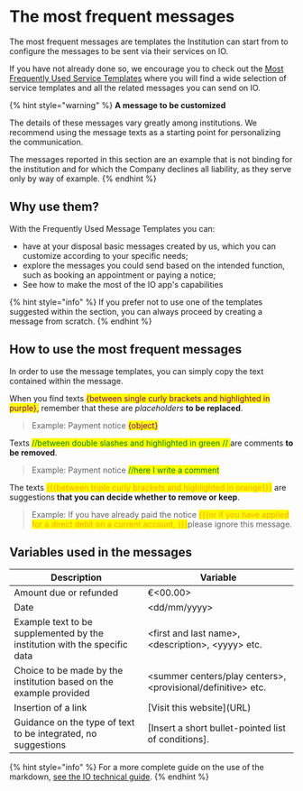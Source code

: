 # The most frequent messages

The most frequent messages are templates the Institution can start from to configure the messages to be sent via their services on IO.

If you have not already done so, we encourage you to check out the [Most Frequently Used Service Templates](../../catalog-of-services-and-models/the-most-frequent-service-models.md) where you will find a wide selection of service templates and all the related messages you can send on IO. 

{% hint style="warning" %} **A message to be customized**

The details of these messages vary greatly among institutions. We recommend using the message texts as a starting point for personalizing the communication. 

The messages reported in this section are an example that is not binding for the institution and for which the Company declines all liability, as they serve only by way of example. {% endhint %}

## Why use them? 

With the Frequently Used Message Templates you can:

* have at your disposal basic messages created by us, which you can customize according to your specific needs; 
* explore the messages you could send based on the intended function, such as booking an appointment or paying a notice;
* See how to make the most of the IO app's capabilities

{% hint style="info" %} If you prefer not to use one of the templates suggested within the section, you can always proceed by creating a message from scratch. {% endhint %}

## How to use the most frequent messages

In order to use the message templates, you can simply copy the text contained within the message.

When you find texts <mark style="color:purple;">{between single curly brackets and highlighted in purple},</mark> remember that these are _placeholders_ **to be replaced**.

> Example: Payment notice <mark style="color:purple;">{object}</mark> 

Texts <mark style="color:green;">//between double slashes and highlighted in green // </mark>are comments **to be removed**.

> Example: Payment notice <mark style="color:green;">//here I write a comment</mark>

The texts <mark style="color:orange;">{{{between triple curly brackets and highlighted in orange}}}</mark> are suggestions **that you can decide whether to remove or keep**.

> Example: If you have already paid the notice <mark style="color:orange;">{{{or if you have applied for a direct debit on a current account, }}}</mark>please ignore this message.

## Variables used in the messages

| Description| Variable|
|----------|----------|
| Amount due or refunded| €\<00.00>|
| Date| \<dd/mm/yyyy>|
| Example text to be supplemented by the institution with the specific data| \<first and last name>, \<description>, \<yyyy> etc.|
| Choice to be made by the institution based on the example provided| \<summer centers/play centers>, \<provisional/definitive> etc.|
| Insertion of a link| \[Visit this website](URL)|
| Guidance on the type of text to be integrated, no suggestions| [Insert a short bullet-pointed list of conditions].|

{% hint style="info" %} For a more complete guide on the use of the markdown, [see the IO technical guide](https://docs.pagopa.it/io-guida-tecnica/risorse-utili/guida-al-markdown). {% endhint %}